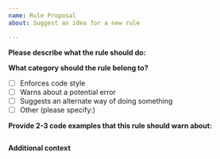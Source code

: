```yaml
---
name: Rule Proposal
about: Suggest an idea for a new rule

---
```


<!--
  Before proposing new rule, please make sure it hasn't been posted already.
  You can see all open propositions here:
  https://github.com/vuejs/eslint-plugin-gridsome/issues?q=is%3Aopen+is%3Aissue+label%3A%22new+rule+proposition%22
-->

**Please describe what the rule should do:**
<!-- A clear and concise description of what the rule should do. -->

**What category should the rule belong to?**
<!-- (place an "X" next to just one item) -->
- [ ] Enforces code style
- [ ] Warns about a potential error
- [ ] Suggests an alternate way of doing something
- [ ] Other (please specify:)

**Provide 2-3 code examples that this rule should warn about:**
```vue

```

**Additional context**
<!-- Add any other context or screenshots about the feature request here. -->
